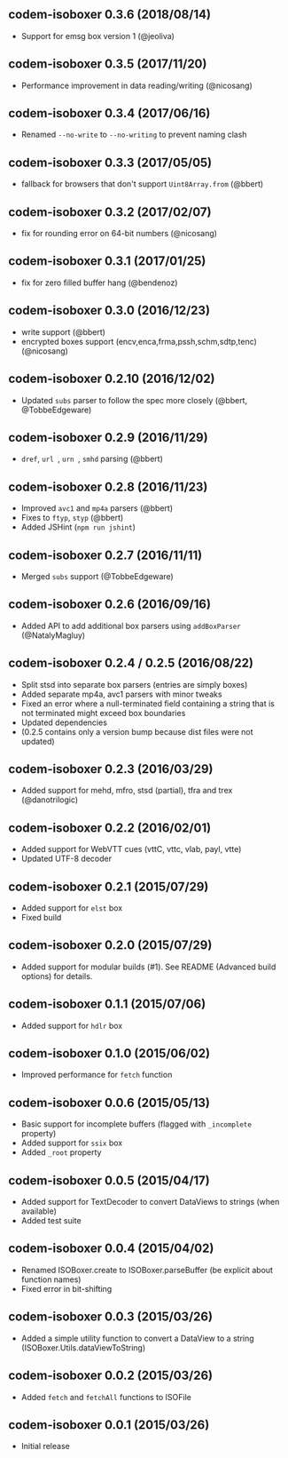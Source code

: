 ## codem-isoboxer 0.3.6 (2018/08/14) ##

* Support for emsg box version 1 (@jeoliva)

## codem-isoboxer 0.3.5 (2017/11/20) ##

* Performance improvement in data reading/writing (@nicosang)

## codem-isoboxer 0.3.4 (2017/06/16) ##

* Renamed `--no-write` to `--no-writing` to prevent naming clash

## codem-isoboxer 0.3.3 (2017/05/05) ##

* fallback for browsers that don't support `Uint8Array.from` (@bbert)

## codem-isoboxer 0.3.2 (2017/02/07) ##

* fix for rounding error on 64-bit numbers (@nicosang)

## codem-isoboxer 0.3.1 (2017/01/25) ##

* fix for zero filled buffer hang (@bendenoz)

## codem-isoboxer 0.3.0 (2016/12/23) ##

* write support (@bbert)
* encrypted boxes support (encv,enca,frma,pssh,schm,sdtp,tenc) (@nicosang)

## codem-isoboxer 0.2.10 (2016/12/02) ##

* Updated `subs` parser to follow the spec more closely (@bbert, @TobbeEdgeware)

## codem-isoboxer 0.2.9 (2016/11/29) ##

* `dref`, `url `, `urn `, `smhd` parsing (@bbert)

## codem-isoboxer 0.2.8 (2016/11/23) ##

* Improved `avc1` and `mp4a` parsers (@bbert)
* Fixes to `ftyp`, `styp` (@bbert)
* Added JSHint (`npm run jshint`)

## codem-isoboxer 0.2.7 (2016/11/11) ##

* Merged `subs` support (@TobbeEdgeware)

## codem-isoboxer 0.2.6 (2016/09/16) ##

* Added API to add additional box parsers using `addBoxParser` (@NatalyMagluy)

## codem-isoboxer 0.2.4 / 0.2.5 (2016/08/22) ##

* Split stsd into separate box parsers (entries are simply boxes)
* Added separate mp4a, avc1 parsers with minor tweaks
* Fixed an error where a null-terminated field containing a string that is not terminated might exceed box boundaries
* Updated dependencies
* (0.2.5 contains only a version bump because dist files were not updated)

## codem-isoboxer 0.2.3 (2016/03/29) ##

* Added support for mehd, mfro, stsd (partial), tfra and trex (@danotrilogic)

## codem-isoboxer 0.2.2 (2016/02/01) ##

* Added support for WebVTT cues (vttC, vttc, vlab, payl, vtte)
* Updated UTF-8 decoder

## codem-isoboxer 0.2.1 (2015/07/29) ##

* Added support for `elst` box
* Fixed build

## codem-isoboxer 0.2.0 (2015/07/29) ##

* Added support for modular builds (#1). See README (Advanced build options) for details.

## codem-isoboxer 0.1.1 (2015/07/06) ##

* Added support for `hdlr` box

## codem-isoboxer 0.1.0 (2015/06/02) ##

* Improved performance for `fetch` function

## codem-isoboxer 0.0.6 (2015/05/13) ##

* Basic support for incomplete buffers (flagged with `_incomplete` property)
* Added support for `ssix` box
* Added `_root` property

## codem-isoboxer 0.0.5 (2015/04/17) ##

* Added support for TextDecoder to convert DataViews to strings (when available)
* Added test suite

## codem-isoboxer 0.0.4 (2015/04/02) ##

* Renamed ISOBoxer.create to ISOBoxer.parseBuffer (be explicit about function names)
* Fixed error in bit-shifting

## codem-isoboxer 0.0.3 (2015/03/26) ##

* Added a simple utility function to convert a DataView to a string (ISOBoxer.Utils.dataViewToString)

## codem-isoboxer 0.0.2 (2015/03/26) ##

* Added `fetch` and `fetchAll` functions to ISOFile

## codem-isoboxer 0.0.1 (2015/03/26) ##

* Initial release